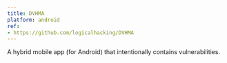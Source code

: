 ```yaml
---
title: DVHMA
platform: android
ref:
- https://github.com/logicalhacking/DVHMA
---
```


A hybrid mobile app (for Android) that intentionally contains vulnerabilities.
